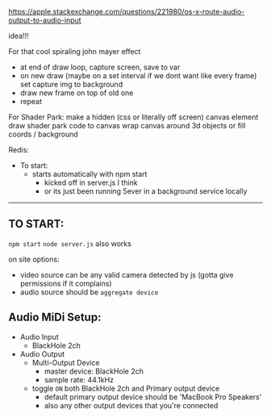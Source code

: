 https://apple.stackexchange.com/questions/221980/os-x-route-audio-output-to-audio-input

idea!!!

For that cool spiraling john mayer effect
- at end of draw loop, capture screen, save to var
- on new draw (maybe on a set interval if we dont want like every frame) set capture img to background
- draw new frame on top of old one
- repeat


For Shader Park:
make a hidden (css or literally off screen) canvas element
draw shader park code to canvas
wrap canvas around 3d objects or fill coords / background 

Redis:
- To start:
    - starts automatically with npm start
        - kicked off in server.js I think
        - or its just been running 5ever in a background service locally


----------------------
TO START:
---------
`npm start`
`node server.js` also works

on site options:
- video source can be any valid camera detected by js (gotta give permissions if it complains)
- audio source should be `aggregate device`

Audio MiDi Setup:
-----------------
- Audio Input
    - BlackHole 2ch
- Audio Output
    - Multi-Output Device
        - master device: BlackHole 2ch
        - sample rate: 44.1kHz
    - toggle `ON` both BlackHole 2ch and Primary output device 
        - default primary output device should be 'MacBook Pro Speakers'
        - also any other output devices that you're connected 
